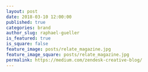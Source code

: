 ```yaml
---
layout: post
date: 2018-03-10 12:00:00
published: true
categories: brand
author_slug: raphael-gueller
is_featured: true
is_square: false
feature_image: posts/relate_magazine.jpg
feature_image_square: posts/relate_magazine.jpg
permalink: https://medium.com/zendesk-creative-blog/
---
```


